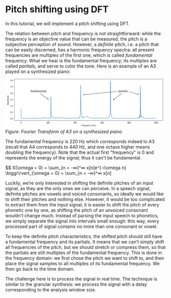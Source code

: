 # Pitch shifting using DFT

In this tutorial, we will implement a pitch shifting using DFT. 

The relation between pitch and frequency is not straightforward: while the frequency is an objective value that can be measured, the pitch is a subjective perception of sound. However, a *definite* pitch, i.e. a pitch that can be easily discerned, has a harmonic frequency spectra: all present frequencies are multiples of the first one, which is called *fundamental* frequency. What we hear is the fundamental frequency; its multiples are called *partials*, and serve to color the tone. Here is an example of an A3 played on a synthesized piano:

![alt text](pianofreq.png "Piano frequencies - A3")
_Figure: Fourier Transform of A3 on a synthesized piano._

The fundamental frequency is 220 Hz which corresponds indeed to A3 (recall that A4 corresponds to 440 Hz, and one octave higher means doubling the frequency). Note that the actual first "frequency" is 0 and represents the energy of the signal; thus it can't be fundamental.

$$ X(\omega = 0) = \sum_{n = -∞}^∞ x[n]e^{-i\omega n} \biggr\rvert_{\omega = 0} = \sum_{n = -∞}^∞ x[n]

Luckily, we’re only interested in shifting the definite pitches of an input signal, as they are the only ones we can perceive. In a speech signal, definite pitches are vowels and voiced consonants, so ideally we would like to shift their pitches and nothing else. However, it would be too complicated to extract them from the input signal; it is easier to shift the pitch of every phonetic one by one, as shifting the pitch of an unvoiced consonant wouldn’t change much. Instead of parsing the input speech to phonetics, we simply separate the signal into intervals small enough: this way, every processed part of signal contains no more than one consonant or vowel.

To keep the definite pitch characteristics, the shifted pitch should still have a fundamental frequency and its partials. It means that we can’t simply shift all frequencies of the pitch, but we should stretch or compress them, so that the partials are still multiples of the fundamental frequency. This is done in the frequency domain: we first chose the pitch we want to shift to, and then place the signal samples to all multiples of its fundamental frequency. We then go back to the time domain.

The challenge here is to process the signal in real time. The technique is similar to the granular synthesis: we process the signal with a delay corresponding to the analysis window size. 

